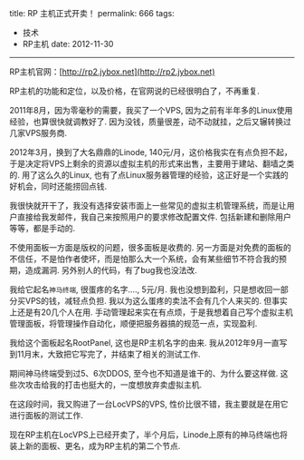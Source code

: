 title: RP 主机正式开卖！
permalink: 666
tags:
  - 技术
  - RP主机
date: 2012-11-30
---

RP主机官网：[http://rp2.jybox.net](http://rp2.jybox.net)

RP主机的功能和定位，以及价格，在官网说的已经很明白了，不再重复.

2011年8月，因为零毫秒的需要，我买了一个VPS, 因为之前有半年多的Linux使用经验，也算很快就调教好了. 因为没钱，质量很差，动不动就挂，之后又辗转换过几家VPS服务商.

2012年3月，换到了大名鼎鼎的Linode, 140元/月，这价格我实在有点负担不起，于是决定将VPS上剩余的资源以虚拟主机的形式来出售，主要用于建站、翻墙之类的. 用了这么久的Linux, 也有了点Linux服务器管理的经验，这正好是一个实践的好机会，同时还能捞回点钱.

我很快就开干了，我没有选择安装市面上一些常见的虚拟主机管理系统，而是让用户直接给我发邮件，我自己来按照用户的要求修改配置文件. 包括新建和删除用户等等，都是手动的.

不使用面板一方面是版权的问题，很多面板是收费的. 另一方面是对免费的面板的不信任，不是怕作者使坏，而是怕那么大一个系统，会有某些细节不符合我的预期，造成漏洞. 另外别人的代码，有了bug我也没法改.

我给它起名`神马终端`, 很蛋疼的名字&#8230;., 5元/月. 我也没想到盈利，只是想收回一部分买VPS的钱，减轻点负担. 我以为这么蛋疼的卖法不会有几个人来买的. 但事实上还是有20几个人在用. 手动管理起来实在有点烦，于是我想着自己写个虚拟主机管理面板，将管理操作自动化，顺便把服务器搞的规范一点，实现盈利.

我给这个面板起名RootPanel, 这也是RP主机名字的由来.  我从2012年9月一直写到11月末，大致把它写完了，并结束了相关的测试工作.

期间神马终端受到过5、6次DDOS, 至今也不知道是谁干的、为什么要这样做. 这些次攻击给我的打击也挺大的，一度想放弃卖虚拟主机.

在这段时间，我又购进了一台LocVPS的VPS, 性价比很不错，我主要就是在用它进行面板的测试工作.

现在RP主机在LocVPS上已经开卖了，半个月后，Linode上原有的神马终端也将装上新的面板、更名，成为RP主机的第二个节点.
